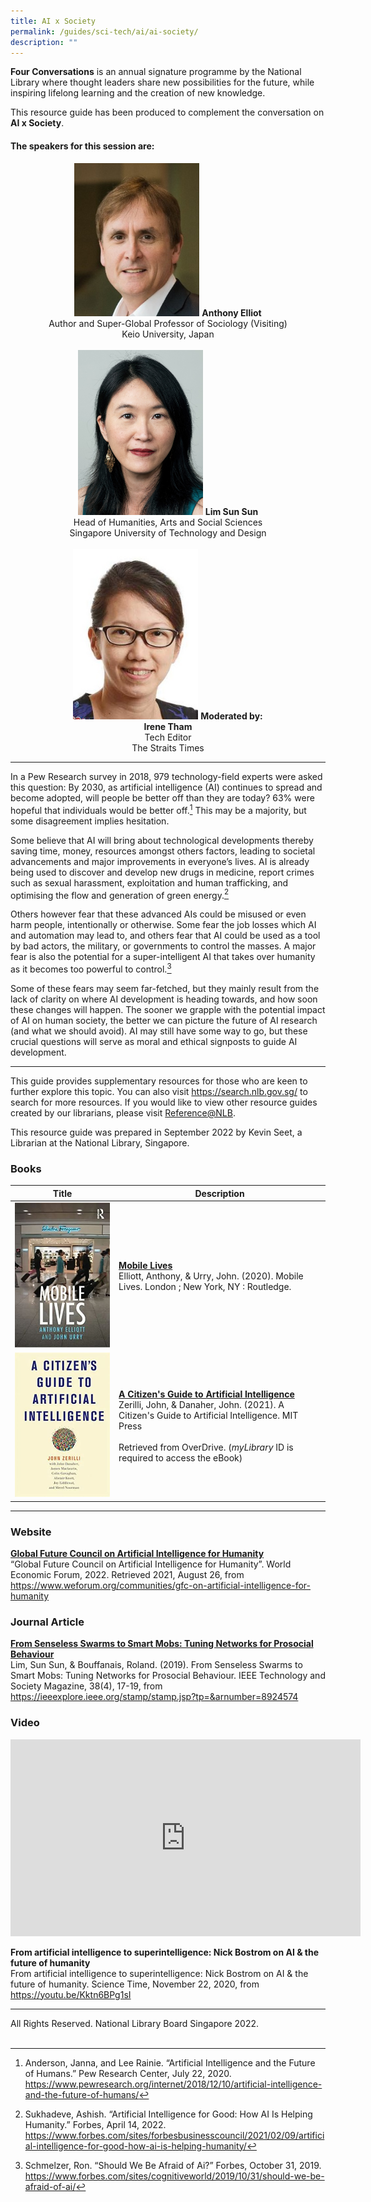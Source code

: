 ```yaml
---
title: AI x Society
permalink: /guides/sci-tech/ai/ai-society/
description: ""
---
```

**Four Conversations** is an annual signature programme by the National Library where thought leaders share new possibilities for the future, while inspiring lifelong learning and the creation of new knowledge.

This resource guide has been produced to complement the conversation on **AI x Society**. 

#### **The speakers for this session are:**

<center>
	<img src="/images/sci-tech/Four%20Conversations%20AI/Anthony-Elliot.jpg" alt="Anthony Elliot" style="width:200px;" />
	<b>Anthony Elliot</b><br>
Author and Super-Global Professor of Sociology (Visiting)  <br>
Keio University, Japan
<br><br>
<img src="/images/sci-tech/Four%20Conversations%20AI/Lim-Sun-Sun.jpg" alt="Lim Sun Sun" style="width:200px;" /> 
<b>Lim Sun Sun</b><br> 
Head of Humanities, Arts and Social Sciences <br>
Singapore University of Technology and Design	 
<br><br>
<img src="/images/sci-tech/Four%20Conversations%20AI/Irene-Tham.jpg" alt="Irene Tham" style="width:200px;" /> 
<b>Moderated by:<br>
	Irene Tham</b><br>
Tech Editor<br>
The Straits Times
	</center> 

---

In a Pew Research survey in 2018, 979 technology-field experts were asked this question: By 2030, as artificial intelligence (AI) continues to spread and become adopted, will people be better off than they are today? 63% were hopeful that individuals would be better off.[^1] This may be a majority, but some disagreement implies hesitation.

[^1]: Anderson, Janna, and Lee Rainie. “Artificial Intelligence and the Future of Humans.” Pew Research Center, July 22, 2020. <https://www.pewresearch.org/internet/2018/12/10/artificial-intelligence-and-the-future-of-humans/> 

Some believe that AI will bring about technological developments thereby saving time, money, resources amongst others factors, leading to societal advancements and major improvements in everyone’s lives. AI is already being used to discover and develop new drugs in medicine, report crimes such as sexual harassment, exploitation and human trafficking, and optimising the flow and generation of green energy.[^2]

[^2]: Sukhadeve, Ashish. “Artificial Intelligence for Good: How AI Is Helping Humanity.” Forbes, April 14, 2022. <https://www.forbes.com/sites/forbesbusinesscouncil/2021/02/09/artificial-intelligence-for-good-how-ai-is-helping-humanity/>

Others however fear that these advanced AIs could be misused or even harm people, intentionally or otherwise. Some fear the job losses which AI and automation may lead to, and others fear that AI could be used as a tool by bad actors, the military, or governments to control the masses. A major fear is also the potential for a super-intelligent AI that takes over humanity as it becomes too powerful to control.[^3]

[^3]: Schmelzer, Ron. “Should We Be Afraid of Ai?” Forbes, October 31, 2019. <https://www.forbes.com/sites/cognitiveworld/2019/10/31/should-we-be-afraid-of-ai/>

Some of these fears may seem far-fetched, but they mainly result from the lack of clarity on where AI development is heading towards, and how soon these changes will happen. The sooner we grapple with the potential impact of AI on human society, the better we can picture the future of AI research (and what we should avoid). AI may still have some way to go, but these crucial questions will serve as moral and ethical signposts to guide AI development.

---

This guide provides supplementary resources for those who are keen to further explore this topic. You can also visit <https://search.nlb.gov.sg/> to search for more resources. If you would like to view other resource guides created by our librarians, please visit [Reference@NLB](https://reference.nlb.gov.sg/guides/). 

This resource guide was prepared in September 2022 by Kevin Seet, a Librarian at the National Library, Singapore.

### **Books**

|Title| Description|
| -------- | -------- | 
| ![Mobile Lives](/images/sci-tech/Four%20Conversations%20AI/Mobile-Lives.jpg)| [**Mobile Lives**](https://catalogue.nlb.gov.sg/cgi-bin/spydus.exe/ENQ/WPAC/BIBENQ?SETLVL=1&BRN=13712212)<br>Elliott, Anthony, & Urry, John. (2020). Mobile Lives. London ; New York, NY : Routledge. |  
| ![A Citizen's Guide to Artificial Intelligence](/images/sci-tech/Four%20Conversations%20AI/A-Citizens-Guide-To-Artificial-Intelligence.jpg)| [**A Citizen's Guide to Artificial Intelligence**](https://nlb.overdrive.com/media/5507434)<br>Zerilli, John, & Danaher, John. (2021). A Citizen's Guide to Artificial Intelligence. MIT Press<br><br>Retrieved from OverDrive. (*myLibrary* ID is required to access the eBook) |

---

### **Website**

[**Global Future Council on Artificial Intelligence for Humanity**](https://www.weforum.org/communities/gfc-on-artificial-intelligence-for-humanity)<br>
“Global Future Council on Artificial Intelligence for Humanity”. World Economic Forum, 2022. Retrieved 2021, August 26, from <https://www.weforum.org/communities/gfc-on-artificial-intelligence-for-humanity> 

### **Journal Article**

[**From Senseless Swarms to Smart Mobs: Tuning Networks for Prosocial Behaviour**](https://ieeexplore.ieee.org/stamp/stamp.jsp?tp=&arnumber=8924574)<br>
Lim, Sun Sun, & Bouffanais, Roland. (2019). From Senseless Swarms to Smart Mobs: Tuning Networks for Prosocial Behaviour. IEEE Technology and Society Magazine, 38(4), 17-19, from <https://ieeexplore.ieee.org/stamp/stamp.jsp?tp=&arnumber=8924574> 


### **Video**

<iframe width="560" height="315" src="https://www.youtube.com/embed/Kktn6BPg1sI" title="YouTube video player" frameborder="0" allow="accelerometer; autoplay; clipboard-write; encrypted-media; gyroscope; picture-in-picture" allowfullscreen></iframe>

**From artificial intelligence to superintelligence: Nick Bostrom on AI & the future of humanity**<br>
From artificial intelligence to superintelligence: Nick Bostrom on AI & the future of humanity. Science Time, November 22, 2020, from <https://youtu.be/Kktn6BPg1sI> 



---
All Rights Reserved. National Library Board Singapore 2022.<br>
<br>